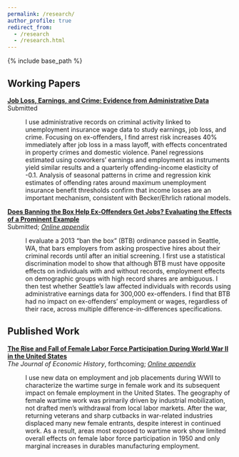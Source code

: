```yaml
---
permalink: /research/
author_profile: true
redirect_from:
  - /research
  - /research.html
---
```


{% include base_path %}

## Working Papers

[**Job Loss, Earnings, and Crime: Evidence from Administrative Data**](https://papers.ssrn.com/sol3/papers.cfm?abstract_id=2991317)  
Submitted
<dl><dd>I use administrative records on criminal activity linked to unemployment insurance wage data to study earnings, job loss, and crime. Focusing on ex-offenders, I find arrest risk increases 40% immediately after job loss in a mass layoff, with effects concentrated in property crimes and domestic violence. Panel regressions estimated using coworkers’ earnings and employment as instruments yield similar results and a quarterly offending-income elasticity of -0.1. Analysis of seasonal patterns in crime and regression kink estimates of offending rates around maximum unemployment insurance benefit thresholds confirm that income losses are an important mechanism, consistent with Becker/Ehrlich rational models.</dd></dl>

[**Does Banning the Box Help Ex-Offenders Get Jobs? Evaluating the Effects of a Prominent Example**](/files/btb_seattle_0418.pdf)  
Submitted; [*Online appendix*](/files/btb_online_appendix_0418.pdf)
<dl><dd>I evaluate a 2013 “ban the box” (BTB) ordinance passed in Seattle, WA, that bars employers from asking prospective hires about their criminal records until after an initial screening. I first use a statistical discrimination model to show that although BTB must have opposite effects on individuals with and without records, employment effects on demographic groups with high record shares are ambiguous. I then test whether Seattle’s law affected individuals with records using administrative earnings data for 300,000 ex-offenders. I find that BTB had no impact on ex-offenders’ employment or wages, regardless of their race, across multiple difference-in-differences specifications.</dd></dl>


## Published Work

[**The Rise and Fall of Female Labor Force Participation During World War II in the United States**](/files/rise_and_fall.pdf)  
*The Journal of Economic History*, forthcoming; [*Online appendix*](/files/rise_and_fall_online_appendix.pdf)
<dl><dd>I use new data on employment and job placements during WWII to characterize the wartime surge in female work and its subsequent impact on female employment in the United States. The geography of female wartime work was primarily driven by industrial mobilization, not drafted men’s withdrawal from local labor markets. After the war, returning veterans and sharp cutbacks in war-related industries displaced many new female entrants, despite interest in continued work. As a result, areas most exposed to wartime work show limited overall effects on female labor force participation in 1950 and only marginal increases in durables manufacturing employment.</dd></dl>
